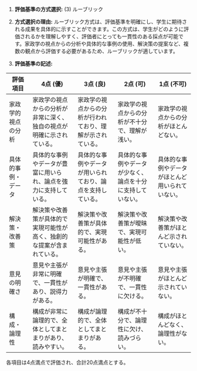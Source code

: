 1. **評価基準の方式選択:** (3) ルーブリック

2. **方式選択の理由:** 
   ルーブリック方式は、評価基準を明確にし、学生に期待される成果を具体的に示すことができます。この方式は、学生がどのように評価されるかを理解しやすく、評価者にとっても一貫性のある採点が可能です。家政学の視点からの分析や具体的な事例の使用、解決策の提案など、複数の観点から評価する必要があるため、ルーブリックが適しています。

3. **評価基準の記述:**

| 評価項目           | 4点 (優)                                                                 | 3点 (良)                                                               | 2点 (可)                                                               | 1点 (不可)                                                             |
|--------------------|--------------------------------------------------------------------------|------------------------------------------------------------------------|------------------------------------------------------------------------|------------------------------------------------------------------------|
| 家政学的視点の分析 | 家政学の視点からの分析が非常に深く、独自の視点が明確に示されている。     | 家政学の視点からの分析が行われており、理解が示されている。             | 家政学の視点からの分析が不十分で、理解が浅い。                         | 家政学の視点からの分析がほとんどない。                                 |
| 具体的事例・データ | 具体的な事例やデータが豊富に用いられ、論点を強力に支持している。         | 具体的な事例やデータが用いられており、論点を支持している。             | 具体的な事例やデータが少なく、論点を十分に支持していない。             | 具体的な事例やデータがほとんど用いられていない。                       |
| 解決策・改善策     | 解決策や改善策が具体的で実現可能性が高く、独創的な提案が含まれている。   | 解決策や改善策が具体的で、実現可能性がある。                           | 解決策や改善策が曖昧で、実現可能性が低い。                             | 解決策や改善策がほとんど示されていない。                               |
| 意見の明確さ       | 意見や主張が非常に明確で、一貫性があり、説得力がある。                   | 意見や主張が明確で、一貫性がある。                                     | 意見や主張が不明確で、一貫性に欠ける。                                 | 意見や主張がほとんど示されていない。                                   |
| 構成・論理性       | 構成が非常に論理的で、全体としてまとまりがあり、読みやすい。             | 構成が論理的で、全体としてまとまりがある。                             | 構成が不十分で、論理性に欠け、読みづらい。                             | 構成がほとんどなく、論理性がない。                                     |

各項目は4点満点で評価され、合計20点満点とする。